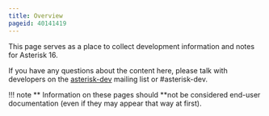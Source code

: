 ```yaml
---
title: Overview
pageid: 40141419
---
```


This page serves as a place to collect development information and notes for Asterisk 16.

If you have any questions about the content here, please talk with developers on the [asterisk-dev](https://groups.io/g/asterisk-dev) mailing list or #asterisk-dev.




!!! note **  Information on these pages should **not
    be considered end-user documentation (even if they may appear that way at first).

      
[//]: # (end-note)







